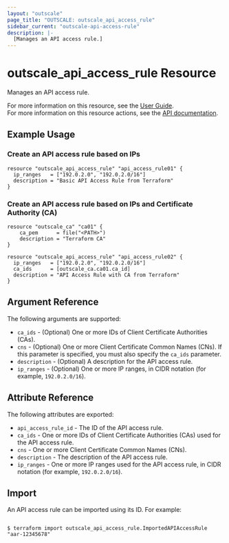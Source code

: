 ```yaml
---
layout: "outscale"
page_title: "OUTSCALE: outscale_api_access_rule"
sidebar_current: "outscale-api-access-rule"
description: |-
  [Manages an API access rule.]
---
```


# outscale_api_access_rule Resource

Manages an API access rule.

For more information on this resource, see the [User Guide](https://docs.outscale.com/en/userguide/About-API-Access-Rules.html).  
For more information on this resource actions, see the [API documentation](https://docs.outscale.com/api#3ds-outscale-api-apiaccessrule).

## Example Usage

### Create an API access rule based on IPs

```hcl
resource "outscale_api_access_rule" "api_access_rule01" {
  ip_ranges   = ["192.0.2.0", "192.0.2.0/16"]
  description = "Basic API Access Rule from Terraform"
}
```

### Create an API access rule based on IPs and Certificate Authority (CA)

```hcl
resource "outscale_ca" "ca01" {
    ca_pem      = file("<PATH>")
    description = "Terraform CA"
}

resource "outscale_api_access_rule" "api_access_rule02" {
  ip_ranges   = ["192.0.2.0", "192.0.2.0/16"]
  ca_ids      = [outscale_ca.ca01.ca_id]
  description = "API Access Rule with CA from Terraform"
}
```

## Argument Reference

The following arguments are supported:

* `ca_ids` - (Optional)  One or more IDs of Client Certificate Authorities (CAs).
* `cns` - (Optional) One or more Client Certificate Common Names (CNs). If this parameter is specified, you must also specify the `ca_ids` parameter.
* `description` - (Optional) A description for the API access rule.
* `ip_ranges` - (Optional) One or more IP ranges, in CIDR notation (for example, `192.0.2.0/16`).

## Attribute Reference

The following attributes are exported:

* `api_access_rule_id` -  The ID of the API access rule.
* `ca_ids` - One or more IDs of Client Certificate Authorities (CAs) used for the API access rule.
* `cns` - One or more Client Certificate Common Names (CNs).
* `description` - The description of the API access rule.
* `ip_ranges` - One or more IP ranges used for the API access rule, in CIDR notation (for example, `192.0.2.0/16`).

## Import

An API access rule can be imported using its ID. For example:

```console

$ terraform import outscale_api_access_rule.ImportedAPIAccessRule "aar-12345678"

```